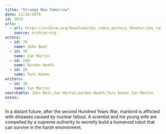 ```yaml
---
title: "Strange New Tomorrow"
date: 11/26/1979
id: 1033
urls: 
  - url: https://archive.org/download/cbs_radio_mystery_theater/cbs_radio_mystery_theater-1001-1050.zip/cbs_radio_mystery_theater-1001-1050%2Fcbsrmt_1033_a_strange_new_tomorrow.mp3
    source: archive-org
actors:  
  - id: 70
    name: John Beal  
  - id: 38
    name: Ian Martin  
  - id: 289
    name: Gordon Heath  
  - id: 26
    name: Teri Keane
writers:  
  - id: 38
    name: Ian Martin
searchable: John Beal,Ian Martin,Gordon Heath,Teri Keane Ian Martin
notes:  
---
```

In a distant future, after the second Hundred Years War, mankind is afflicted with diseases caused by nuclear fallout. A scientist and his young wife are compelled by a supreme authority to secretly build a humanoid robot that can survive in the harsh environment.